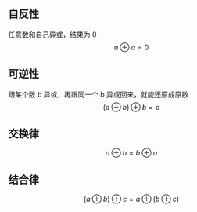 ## 自反性
任意数和自己异或，结果为 0
$$
    a \oplus a = 0
$$

## 可逆性
跟某个数 b 异或，再跟同一个 b 异或回来，就能还原成原数
$$
    (a \oplus b) \oplus b = a
$$
## 交换律
$$
a \oplus b = b \oplus a
$$
## 结合律
$$
(a \oplus b) \oplus c = a \oplus (b \oplus c)
$$
